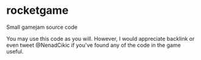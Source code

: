 rocketgame
==========

Small gamejam source code

You may use this code as you will. However, I would appreciate backlink or even tweet @NenadCikic if you've found any of the code in the game useful.
